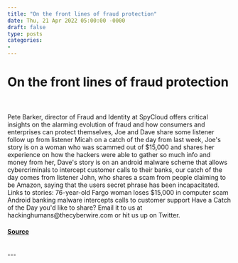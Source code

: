 ```yaml
---
title: "On the front lines of fraud protection"
date: Thu, 21 Apr 2022 05:00:00 -0000
draft: false
type: posts
categories: 
- 
---
```

# On the front lines of fraud protection

<br/>

<br/>
Pete Barker, director of Fraud and Identity at SpyCloud offers critical insights on the alarming evolution of fraud and how consumers and enterprises can protect themselves, Joe and Dave share some listener follow up from listener Micah on a catch of the day from last week, Joe's story is on a woman who was scammed out of $15,000 and shares her experience on how the hackers were able to gather so much info and money from her, Dave's story is on an android malware scheme that allows cybercriminals to intercept customer calls to their banks, our catch of the day comes from listener John, who shares a scam from people claiming to be Amazon, saying that the users secret phrase has been incapacitated. Links to stories: 76-year-old Fargo woman loses $15,000 in computer scam Android banking malware intercepts calls to customer support Have a Catch of the Day you'd like to share? Email it to us at hackinghumans@thecyberwire.com or hit us up on Twitter.

#### [Source](https://thecyberwire.com/podcasts/hacking-humans/193/notes)

<br/>
---
